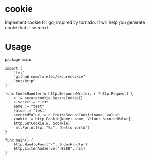 cookie
=========

Implement cookie for go, inspired by tornado.
It will help you generate cooke that is secured.


Usage
=========
```
package main

import (
	"fmt"
	"github.com/fatelei/securecookie"
	"net/http"
)

func IndexHandler(w http.ResponseWriter, r *http.Request) {
	c := securecookie.SecureCookie{}
	c.Secret = "123"
	name := "test"
	value := "test"
	securedValue := c.CreateSecureCookie(name, value)
	cookie := http.Cookie{Name: name, Value: securedValue}
	http.SetCookie(w, &cookie)
	fmt.Fprintf(w, "%s", "hello world")
}

func main() {
	http.HandleFunc("/", IndexHandler)
	http.ListenAndServe(":8888", nil)
}
```